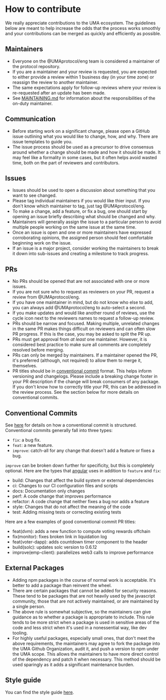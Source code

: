# How to contribute

We really appreciate contributions to the UMA ecosystem. The guidelines below are meant to help increase the odds that
the process works smoothly and your contributions can be merged as quickly and efficiently as possible.

## Maintainers

- Everyone on the @UMAprotocol/eng team is considered a maintainer of the protocol repository.
- If you are a maintainer and your review is requested, you are expected to either provide a review within 1 business
  day (in your time zone) or reassign the review to another maintainer.
- The same expectations apply for follow-up reviews where your review is re-requested after an update has been made.
- See [MAINTAINING.md](./MAINTAINING.md) for information about the responsibilities of the on-duty maintainer.

## Communication

- Before starting work on a significant change, please open a GitHub issue outlining what you would like to change,
  how, and why. There are issue templates to guide you.
- The issue process should be used as a precursor to drive consensus around whether a change should be made and how it
  should be made. It may feel like a formality in some cases, but it often helps avoid wasted time, both on the part of
  reviewers and contributors.

## Issues

- Issues should be used to open a discussion about something that you want to see changed.
- Please tag individual maintainers if you would like thier input. If you don't know which maintainer to tag, just tag
  @UMAprotocol/eng.
- To make a change, add a feature, or fix a bug, one should start by opening an issue briefly describing what should be
  changed and why.
- Maintainers will generally assign the issue to a particular person to avoid multiple people working on the same issue
  at the same time.
- Once an issue is open and one or more maintainers have expressed corroborating opinions, the assigned person should
  feel comfortable beginning work on the issue.
- If an issue is a major project, consider working the maintainers to break it down into sub-issues and creating a
  milestone to track progress.

## PRs

- No PRs should be opened that are not associated with one or more issues.
- If you are not sure who to request as reviewers on your PR, request a review from @UMAprotocol/eng.
- If you have one maintainer in mind, but do not know who else to add, you can always add @UMAprotocol/eng to
  auto-select a second.
- If you make updates and would like another round of reviews, use the cycle icon next to the reviewers names to
  request a follow-up review.
- PRs should be narrow and focused. Making multiple, unrelated changes in the same PR makes things difficult on reviewers
  and can often slow PR progress. If this is the case, you may be asked to split the PR up.
- PRs must get approval from _at least_ one maintainer. However, it is considered best practice to make sure all
  comments are completely resolved before merging.
- PRs can only be merged by maintainers. If a maintainer opened the PR, it's preferred (although, not required) to
  allow them to merge it, themselves.
- PR titles should be in [conventional commit](https://www.conventionalcommits.org/en/v1.0.0/) format. This helps
  inform versioning and changelogs. Please include a breaking change footer in your PR description if the change will
  break consumers of any package. If you don't know how to correctly title your PR, this can be addressed in the review
  process. See the section below for more details on conventional commits.

## Conventional Commits

See [here](https://www.conventionalcommits.org/en/v1.0.0/) for details on how a conventional commit is structured.
Conventional commits generally fall into three types:

- `fix`: a bug fix.
- `feat`: a new feature.
- `improve`: catch-all for any change that doesn't add a feature or fixes a bug.

`improve` can be broken down further for specificity, but this is completely optional. Here are the types that
[angular](https://github.com/angular/angular/blob/22b96b9/CONTRIBUTING.md#type) uses in addition to `feature` and `fix`:

- build: Changes that affect the build system or external dependencies
- ci: Changes to our CI configuration files and scripts
- docs: Documentation only changes
- perf: A code change that improves performance
- refactor: A code change that neither fixes a bug nor adds a feature
- style: Changes that do not affect the meaning of the code
- test: Adding missing tests or correcting existing tests

Here are a few examples of good conventional commit PR titles:

- feat(dvm): adds a new function to compute voting rewards offchain
- fix(monitor): fixes broken link in liquidation log
- feat(voter-dapp): adds countdown timer component to the header
- build(solc): updates solc version to 0.6.12
- improve(emp-client): parallelizes web3 calls to improve performance

## External Packages

- Adding npm packages in the course of normal work is acceptable. It's better to add a package than reinvent the wheel.
- There are certain packages that cannot be added for security reasons. These tend to be packages that are not heavily
  used by the javascript community, those that are not actively maintained, or are maintained by a single person.
- The above rule is somewhat subjective, so the maintainers can give guidance as to whether a package is appropriate
  to include. This rule tends to be more strict when a package is used in sensitive areas of the code and less strict
  when it's used in a nonessential way, like dev tooling.
- For highly useful packages, especially small ones, that don't meet the above requirements, the maintainers may agree
  to fork the package into the UMA Github Organization, audit it, and push a version to npm under the UMA scope. This
  allows the maintainers to have more direct control of the dependency and patch it when necessary. This method should be
  used sparingly as it adds a significant maintenance burden.

## Style guide

You can find the style guide [here](./STYLE.md).
